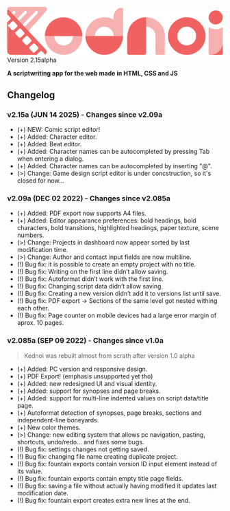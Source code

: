 ![KEDNOI](src/logo.svg)
<br>Version 2.15alpha

**A scriptwriting app for the web made in HTML, CSS and JS**

## Changelog

### v2.15a (JUN 14 2025) - Changes since v2.09a
- (+) NEW: Comic script editor!
- (+) Added: Character editor.
- (+) Added: Beat editor.
- (+) Added: Character names can be autocompleted by pressing Tab when entering a dialog.
- (+) Added: Character names can be autocompleted by inserting "@".
- (>) Change: Game design script editor is under concstruction, so it's closed for now...

### v2.09a (DEC 02 2022) - Changes since v2.085a
- (+) Added: PDF export now supports A4 files.
- (+) Added: Editor appearance preferences: bold headings, bold characters, bold transitions, highlighted headings, paper texture, scene numbers.
- (>) Change: Projects in dashboard now appear sorted by last modification time.
- (>) Change: Author and contact input fields are now multiline.
- (!) Bug fix: it is possible to create an empty project with no title.
- (!) Bug fix: Writing on the first line didn’t allow saving.
- (!) Bug fix: Autoformat didn’t work with the first line.
- (!) Bug fix: Changing script data didn’t allow saving.
- (!) Bug fix: Creating a new version didn’t add it to versions list until save.
- (!) Bug fix: PDF export → Sections of the same level got nested withing each other.
- (!) Bug fix: Page counter on mobile devices had a large error margin of aprox. 10 pages.

### v2.085a (SEP 09 2022) - Changes since v1.0a
  > Kednoi was rebuilt almost from scrath after version 1.0 alpha 
- (+) Added: PC version and responsive design.
- (+) PDF Export! (emphasis unsupported yet tho)
- (+) Added: new redesigned UI and visual identity.
- (+) Added: support for synopses and page breaks.
- (+) Added: support for multi-line indented values on script data/title page.
- (+) Autoformat detection of synopses, page breaks, sections and independent-line boneyards.
- (+) New color themes.
- (>) Change: new editing system that allows pc navigation, pasting, shortcuts, undo/redo… and fixes some bugs.
- (!) Bug fix: settings changes not getting saved.
- (!) Bug fix: changing file name creating duplicate project.
- (!) Bug fix: fountain exports contain version ID input element instead of its value.
- (!) Bug fix: fountain exports contain empty title page fields.
- (!) Bug fix: saving a file without actually having modified it updates last modification date.
- (!) Bug fix: fountain export creates extra new lines at the end.
